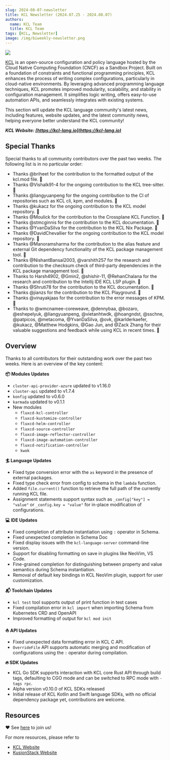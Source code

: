 ```yaml
---
slug: 2024-08-07-newsletter
title: KCL Newsletter (2024.07.25 - 2024.08.07)
authors:
  name: KCL Team
  title: KCL Team
tags: [KCL, Newsletter]
image: /img/biweekly-newsletter.png
---
```


![](/img/biweekly-newsletter.png)

[KCL](https://github.com/kcl-lang/kcl) is an open-source configuration and policy language hosted by the Cloud Native Computing Foundation (CNCF) as a Sandbox Project. Built on a foundation of constraints and functional programming principles, KCL enhances the process of writing complex configurations, particularly in cloud-native environments. By leveraging advanced programming language techniques, KCL promotes improved modularity, scalability, and stability in configuration management. It simplifies logic writing, offers easy-to-use automation APIs, and seamlessly integrates with existing systems.

This section will update the KCL language community's latest news, including features, website updates, and the latest community news, helping everyone better understand the KCL community!

**_KCL Website: [https://kcl-lang.io](https://kcl-lang.io)_**

## Special Thanks

Special thanks to all community contributors over the past two weeks. The following list is in no particular order:

- Thanks @briheet for the contribution to the formatted output of the kcl.mod file. 🙌
- Thanks @Vishalk91-4 for the ongoing contribution to the KCL tree-sitter. 🙌
- Thanks @liangyuanpeng for the ongoing contribution to the CI of repositories such as KCL cli, kpm, and modules. 🙌
- Thanks @kukacz for the ongoing contribution to the KCL model repository. 🙌
- Thanks @Moulick for the contribution to the Crossplane KCL Function. 🙌
- Thanks @stmcginnis for the contribution to the KCL documentation. 🙌
- Thanks @YvanDaSilva for the contribution to the KCL Nix Package. 🙌
- Thanks @DavidChevallier for the ongoing contribution to the KCL model repository. 🙌
- Thanks @Manoramsharma for the contribution to the alias feature and external Git dependency functionality of the KCL package management tool. 🙌
- Thanks @NishantBansal2003, @varshith257 for the research and contribution to the checksum check of third-party dependencies in the KCL package management tool. 🙌
- Thanks to Harsh4902, @Gmin2, @shishir-11, @RehanChalana for the research and contribution to the Intellij IDE KCL LSP plugin. 🙌
- Thanks @Shruti78 for the contribution to the KCL documentation. 🙌
- Thanks @jianzs for the contribution to the KCL Playground. 🙌
- Thanks @vinayakjaas for the contribution to the error messages of KPM. 🙌
- Thanks to @wmcnamee-coreweave, @dennybaa, @bozaro, @eshepelyuk, @liangyuanpeng, @vietanhtwdk, @hoangndst, @sschne, @patpicos, @metacoma, @YvanDaSilva, @ovk, @karlderkaefer, @kukacz, @Matthew Hodgkins, @Gao Jun, and @Zack Zhang for their valuable suggestions and feedback while using KCL in recent times. 🙌

## Overview

Thanks to all contributors for their outstanding work over the past two weeks. Here is an overview of the key content:

**📦️ Modules Updates**

- `cluster-api-provider-azure` updated to v1.16.0
- `cluster-api` updated to v1.7.4
- `konfig` updated to v0.6.0
- `karmada` updated to v0.1.1
- New modules
  - `fluxcd-kcl-controller`
  - `fluxcd-kustomize-controller`
  - `fluxcd-helm-controller`
  - `fluxcd-source-controller`
  - `fluxcd-image-reflector-controller`
  - `fluxcd-image-automation-controller`
  - `fluxcd-notification-controller`
  - `kwok`

**🏄 Language Updates**

- Fixed type conversion error with the `as` keyword in the presence of external packages.
- Fixed type check error from config to schema in the `lambda` function.
- Added `file.current()` function to retrieve the full path of the currently running KCL file.
- Assignment statements support syntax such as `_config["key"] = "value"` or `_config.key = "value"` for in-place modification of configurations.

**💻 IDE Updates**

- Fixed completion of attribute instantiation using `:` operator in Schema.
- Fixed unexpected completion in Schema Doc
- Fixed display issues with the `kcl-language-server` command-line version.
- Support for disabling formatting on save in plugins like NeoVim, VS Code.
- Fine-grained completion for distinguishing between property and value semantics during Schema instantiation.
- Removal of default key bindings in KCL NeoVim plugin, support for user customization.

**📬️ Toolchain Updates**

- `kcl test` tool supports output of print function in test cases
- Fixed compilation error in `kcl import` when importing Schema from Kubernetes CRD and OpenAPI
- Improved formatting of output for `kcl mod init`

**⛵️ API Updates**

- Fixed unexpected data formatting error in KCL C API.
- `OverrideFile` API supports automatic merging and modification of configurations using the `:` operator during compilation.

**🔥 SDK Updates**

- KCL Go SDK supports interaction with KCL core Rust API through build tags, defaulting to CGO mode and can be switched to RPC mode with `-tags rpc`.
- Alpha version v0.10.0 of KCL SDKs released
- Initial release of KCL Kotlin and Swift language SDKs, with no official dependency package yet, contributions are welcome.

## Resources

❤️ See [here](https://github.com/kcl-lang/community) to join us!

For more resources, please refer to

- [KCL Website](https://kcl-lang.io/)
- [KusionStack Website](https://kusionstack.io/)
